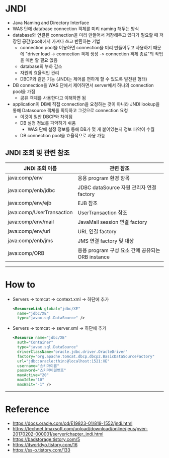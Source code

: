 # JNDI

- Java Naming and Directory Interface
- WAS 단에 database connection 객체를 미리 naming 해두는 방식
- database와 연결된 connection을 미리 만들어서 저장해두고 있다가 필요할 때 저장된 공간(pool)에서 가져다 쓰고 반환하는 기법
  - connection pool을 이용하면 connection을 미리 만들어두고 사용하기 때문에 "driver load -> connection 객체 생성 -> connection 객체 종료"의 작업을 매번 할 필요 없음
  - database의 부하 감소
  - 자원의 효율적인 관리
  - DBCP와 같은 기능 (JNDI는 제어를 편하게 할 수 있도록 발전된 형태)
- DB connection을 WAS 단에서 제어하면서 server에서 하나의 connection pool을 가짐
  - 공유 객체를 사용한다고 이해하면 됨
- application이 DB에 직접 connection을 요청하는 것이 아니라 JNDI lookup을 통해 Datasource 객체를 획득하고 그것으로 connection 요청
  - 이것이 일반 DBCP와 차이점
  - DB 설정 정보를 파악하기 쉬움
    - WAS 단에 설정 정보를 통해 DB가 몇 개 붙어있는지 정보 파악이 수월
  - DB connection pool을 효율적으로 사용 가능

## JNDI 조회 밎 관련 참조

|JNDI 조회 이름|관련 참조|
|-|-|
|java:comp/env|응용 program 환경 항목|
|java:comp/enb/jdbc|JDBC dataSource 자원 관리자 연결 factory|
|java:comp/env/ejb|EJB 참조|
|java:comp/UserTransaction|UserTransaction 참조|
|java:comp/env/mail|JavaMail session 연결 factory|
|java:comp/env/url|URL 연결 factory|
|java:comp/enb/jms|JMS 연결 factory 및 대상|
|java:comp/ORB|응용 program 구성 요소 간에 공유되는 ORB instance|

---

# How to

- Servers -> tomcat -> context.xml -> <context></context> 하단에 추가
  ```xml
  <ResourceLink global="jdbc/XE"
    name="jdbc/XE"
    type="javax.sql.DataSource" />
  ```
- Servers -> tomcat -> server.xml -> <GlobalNamingResources></GlobalNamingResources> 하단에 추가
  ```xml
  <Resource name="jdbc/XE"
    auth="Container"
    type="javax.sql.DataSource"
    driverClassName="oracle.jdbc.driver.OracleDriver"
    factory="org.apache.tomcat.dbcp.dbcp2.BasicDataSourceFactory"
    url="jdbc:oracle:thin:@localhost:1521:XE"
    username="스키마이름"
    password="스키마비밀번호"
    maxActive="20"
    maxIdle="10"
    maxWait="-1" />
  ```

---

# Reference

- https://docs.oracle.com/cd/E19823-01/819-1552/jndi.html
- https://technet.tmaxsoft.com/upload/download/online/jeus/pver-20170202-000001/server/chapter_jndi.html
- https://badstorage.tistory.com/5
- https://itworldyo.tistory.com/16
- https://ss-o.tistory.com/133
